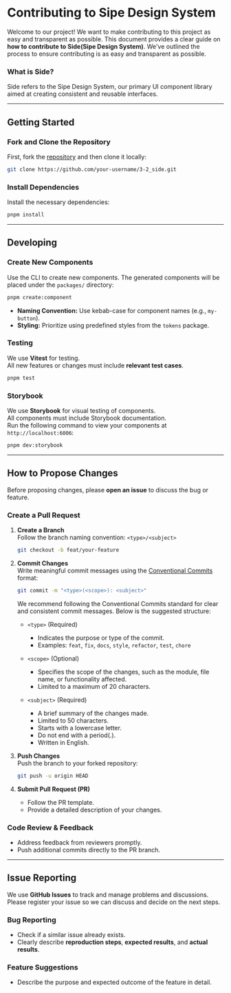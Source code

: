# Contributing to Sipe Design System

Welcome to our project! We want to make contributing to this project as easy and transparent as possible.
This document provides a clear guide on **how to contribute to Side(Sipe Design System)**.
We've outlined the process to ensure contributing is as easy and transparent as possible.

### What is Side?
Side refers to the Sipe Design System, our primary UI component library aimed at creating consistent and reusable interfaces.

---

## Getting Started

### Fork and Clone the Repository
First, fork the [repository](https://github.com/sipe-team/3-2_side) and then clone it locally:
```sh
git clone https://github.com/your-username/3-2_side.git
```

### Install Dependencies
Install the necessary dependencies:
```sh
pnpm install
```

---

## Developing

### Create New Components
Use the CLI to create new components. The generated components will be placed under the `packages/` directory:
```sh
pnpm create:component
```

- **Naming Convention:** Use kebab-case for component names (e.g., `my-button`).
- **Styling:** Prioritize using predefined styles from the `tokens` package.

### Testing
We use **Vitest** for testing.  
All new features or changes must include **relevant test cases**.
```sh
pnpm test
```

### Storybook
We use **Storybook** for visual testing of components.  
All components must include Storybook documentation.  
Run the following command to view your components at `http://localhost:6006`:
```sh
pnpm dev:storybook
```

---

## How to Propose Changes
Before proposing changes, please **open an issue** to discuss the bug or feature.

### Create a Pull Request

1. **Create a Branch**  
   Follow the branch naming convention: `<type>/<subject>`
   ```sh
   git checkout -b feat/your-feature
   ```

2. **Commit Changes**  
   Write meaningful commit messages using the [Conventional Commits](https://www.conventionalcommits.org/) format:
   ```sh
   git commit -m "<type>(<scope>): <subject>"
   ```
   We recommend following the Conventional Commits standard for clear and consistent commit messages. Below is the suggested structure:
 

   - `<type>` (Required)
     - Indicates the purpose or type of the commit.
     - Examples: `feat`, `fix`, `docs`, `style`, `refactor`, `test`, `chore`

   - `<scope>` (Optional)
     - Specifies the scope of the changes, such as the module, file name, or functionality affected. 
     - Limited to a maximum of 20 characters. 
     
   - `<subject>` (Required)
     - A brief summary of the changes made. 
     - Limited to 50 characters. 
     - Starts with a lowercase letter. 
     - Do not end with a period(.). 
     - Written in English.


3. **Push Changes**  
   Push the branch to your forked repository:
   ```sh
   git push -u origin HEAD
   ```

4. **Submit Pull Request (PR)**
   - Follow the PR template.
   - Provide a detailed description of your changes.

### Code Review & Feedback
- Address feedback from reviewers promptly.
- Push additional commits directly to the PR branch.

---

## Issue Reporting

We use **GitHub Issues** to track and manage problems and discussions.  
Please register your issue so we can discuss and decide on the next steps.

### Bug Reporting
- Check if a similar issue already exists.
- Clearly describe **reproduction steps**, **expected results**, and **actual results**.

### Feature Suggestions
- Describe the purpose and expected outcome of the feature in detail.  
